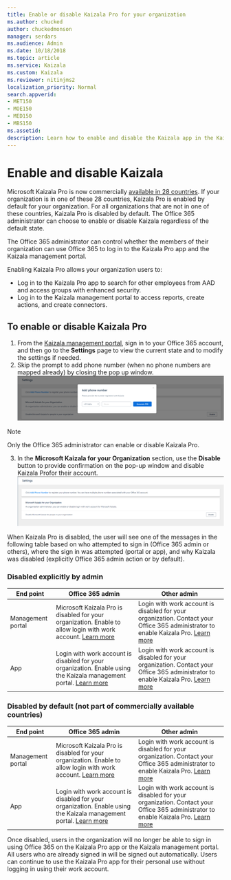 ```yaml
---
title: Enable or disable Kaizala Pro for your organization
ms.author: chucked
author: chuckedmonson
manager: serdars
ms.audience: Admin
ms.date: 10/18/2018
ms.topic: article
ms.service: Kaizala
ms.custom: Kaizala
ms.reviewer: nitinjms2
localization_priority: Normal
search.appverid:
- MET150
- MOE150
- MED150
- MBS150
ms.assetid: 
description: Learn how to enable and disable the Kaizala app in the Kaizala management portal.
---
```


# Enable and disable Kaizala 

Microsoft Kaizala Pro is now commercially [available in 28 countries](regional-availability.md). If your organization is in one of these 28 countries, Kaizala Pro is enabled by default for your organization. For all organizations that are not in one of these countries, Kaizala Pro is disabled by default. The Office 365 administrator can choose to enable or disable Kaizala regardless of the default state. 

The Office 365 administrator can control whether the members of their organization can use Office 365 to log in to the Kaizala Pro app and the Kaizala management portal. 

Enabling Kaizala Pro allows your organization users to:
- Log in to the Kaizala Pro app to search for other employees from AAD and access groups with enhanced security.
- Log in to the Kaizala management portal to access reports, create actions, and create connectors.
 
## To enable or disable Kaizala Pro

1. From the [Kaizala management portal](https://manage.kaiza.la/), sign in to your Office 365 account, and then go to the **Settings** page to view the current state and to modify the settings if needed. 
2. Skip the prompt to add phone number (when no phone numbers are mapped already) by closing the pop up window.
![Prompt to add phone number in Kaizala management portal](media/prompt-to-add-phone-number.png)
> [!NOTE]
> Only the Office 365 administrator can enable or disable Kaizala Pro. 
3. In the **Microsoft Kaizala for your Organization** section, use the **Disable** button to provide confirmation on the pop-up window and disable Kaizala Profor their account. 
![Enable or disable Kaizala from the Settings page in Kaizala management portal](media/enable-disable-kaizala-from-settings-page.png)

When Kaizala Pro is disabled, the user will see one of the messages in the following table based on who attempted to sign in (Office 365 admin or others), where the sign in was attempted (portal or app), and why Kaizala was disabled (explicitly Office 365 admin action or by default).

### Disabled explicitly by admin

|End point  |Office 365 admin |Other admin  |
|-----------|-------------|------------------|
|Management portal     |Microsoft Kaizala Pro is disabled for your organization. Enable to allow login with work account. [Learn more](kaizala-management-portal.md)   |Login with work account is disabled for your organization. Contact your Office 365 administrator to enable Kaizala Pro. [Learn more](kaizala-management-portal.md)    |
|App     |Login with work account is disabled for your organization. Enable using the Kaizala management portal. [Learn more](kaizala-management-portal.md)   |Login with work account is disabled for your organization. Contact your Office 365 administrator to enable Kaizala Pro. [Learn more](kaizala-management-portal.md)    |

### Disabled by default (not part of commercially available countries)

|End point  |Office 365 admin |Other admin  |
|-----------|-------------|------------------|
|Management portal     |Microsoft Kaizala Pro is disabled for your organization. Enable to allow login with work account. [Learn more](kaizala-management-portal.md)   |Login with work account is disabled for your organization. Contact your Office 365 administrator to enable Kaizala Pro. [Learn more](kaizala-management-portal.md)    |
|App     |Login with work account is disabled for your organization. Enable using the Kaizala management portal. [Learn more](kaizala-management-portal.md)   |Login with work account is disabled for your organization. Contact your Office 365 administrator to enable Kaizala Pro. [Learn more](kaizala-management-portal.md)  |

Once disabled, users in the organization will no longer be able to sign in using Office 365 on the Kaizala Pro app or the Kaizala management portal. All users who are already signed in will be signed out automatically. Users can continue to use the Kaizala Pro app for their personal use without logging in using their work account.

